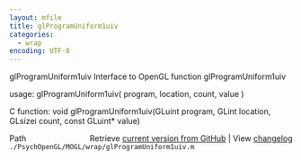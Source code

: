 ```yaml
---
layout: mfile
title: glProgramUniform1uiv
categories:
  - wrap
encoding: UTF-8
---
```


glProgramUniform1uiv  Interface to OpenGL function glProgramUniform1uiv

usage:  glProgramUniform1uiv\( program, location, count, value \)

C function:  void glProgramUniform1uiv\(GLuint program, GLint location, GLsizei count, const GLuint\* value\)


<div class="code_header" style="text-align:right;">
  <span style="float:left;">Path&nbsp;&nbsp;</span> <span class="counter">Retrieve <a href=
  "https://raw.github.com/Psychtoolbox-3/Psychtoolbox-3/beta/./PsychOpenGL/MOGL/wrap/glProgramUniform1uiv.m">current version from GitHub</a> | View <a href=
  "https://github.com/Psychtoolbox-3/Psychtoolbox-3/commits/beta/./PsychOpenGL/MOGL/wrap/glProgramUniform1uiv.m">changelog</a></span>
</div>
<div class="code">
  <code>./PsychOpenGL/MOGL/wrap/glProgramUniform1uiv.m</code>
</div>
